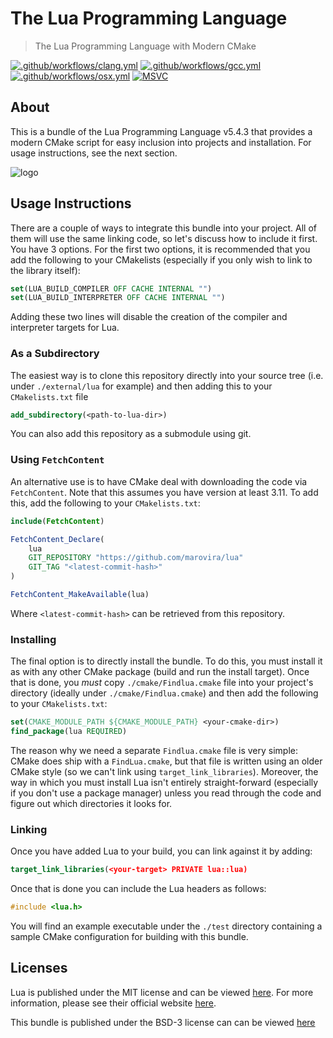 # The Lua Programming Language

> The Lua Programming Language with Modern CMake

[![.github/workflows/clang.yml](https://github.com/marovira/lua/actions/workflows/clang.yml/badge.svg)](https://github.com/marovira/lua/actions/workflows/clang.yml)
[![.github/workflows/gcc.yml](https://github.com/marovira/lua/actions/workflows/gcc.yml/badge.svg)](https://github.com/marovira/lua/actions/workflows/gcc.yml)
[![.github/workflows/osx.yml](https://github.com/marovira/lua/actions/workflows/osx.yml/badge.svg)](https://github.com/marovira/lua/actions/workflows/osx.yml)
[![MSVC](https://github.com/marovira/lua/actions/workflows/msvc.yml/badge.svg)](https://github.com/marovira/lua/actions/workflows/msvc.yml)

## About

This is a bundle of the Lua Programming Language v5.4.3 that provides a modern
CMake script for easy inclusion into projects and installation. For usage
instructions, see the next section. 


![logo](https://github.com/marovira/lua/blob/master/logo.png)

## Usage Instructions

There are a couple of ways to integrate this bundle into your project. All of
them will use the same linking code, so let's discuss how to include it first.
You have 3 options. For the first two options, it is recommended that you add
the following to your CMakelists (especially if you only wish to link to the
library itself):

```cmake
set(LUA_BUILD_COMPILER OFF CACHE INTERNAL "")
set(LUA_BUILD_INTERPRETER OFF CACHE INTERNAL "")
```

Adding these two lines will disable the creation of the compiler and interpreter
targets for Lua. 

### As a Subdirectory

The easiest way is to clone this repository directly into your source tree (i.e.
under `./external/lua` for example) and then adding this to your
`CMakelists.txt` file

```cmake
add_subdirectory(<path-to-lua-dir>)
```

You can also add this repository as a submodule using git.

### Using `FetchContent`

An alternative use is to have CMake deal with downloading the code via
`FetchContent`. Note that this assumes you have version at least 3.11. To add
this, add the following to your `CMakelists.txt`:

```cmake
include(FetchContent)

FetchContent_Declare(
    lua
    GIT_REPOSITORY "https://github.com/marovira/lua"
    GIT_TAG "<latest-commit-hash>"
)

FetchContent_MakeAvailable(lua)
```

Where `<latest-commit-hash>` can be retrieved from this repository. 

### Installing

The final option is to directly install the bundle. To do this, you must install
it as with any other CMake package (build and run the install target). Once that
is done, you *must* copy `./cmake/Findlua.cmake` file into your project's
directory (ideally under `./cmake/Findlua.cmake`) and then add the following to
your `CMakelists.txt`:

```cmake
set(CMAKE_MODULE_PATH ${CMAKE_MODULE_PATH} <your-cmake-dir>)
find_package(lua REQUIRED)
```

The reason why we need a separate `Findlua.cmake` file is very simple: CMake
does ship with a `FindLua.cmake`, but that file is written using an older CMake
style (so we can't link using `target_link_libraries`). Moreover, the way in
which you must install Lua isn't entirely straight-forward (especially if you
don't use a package manager) unless you read through the code and figure out
which directories it looks for. 

### Linking

Once you have added Lua to your build, you can link against it by adding:

```cmake
target_link_libraries(<your-target> PRIVATE lua::lua)
```

Once that is done you can include the Lua headers as follows:

```c++
#include <lua.h>
```

You will find an example executable under the `./test` directory containing a
sample CMake configuration for building with this bundle.

## Licenses

Lua is published under the MIT license and can be viewed
[here](https://github.com/marovira/lua/blob/master/LUA_LICENSE). For more
information, please see their official website [here](https://www.lua.org/).

This bundle is published under the BSD-3 license can can be viewed [here](https://github.com/marovira/lua/blob/master/LICENSE)
